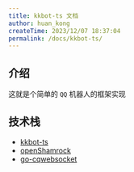 ```yaml
---
title: kkbot-ts 文档
author: huan_kong
createTime: 2023/12/07 18:37:04
permalink: /docs/kkbot-ts/
---
```


## 介绍

这就是个简单的 `QQ` 机器人的框架实现

## 技术栈

- [kkbot-ts](https://github.com/huankong233/kkbot-ts)
- [openShamrock](https://github.com/whitechi73/OpenShamrock)
- [go-cqwebsocket](https://www.npmjs.com/package/node-open-shamrock)
